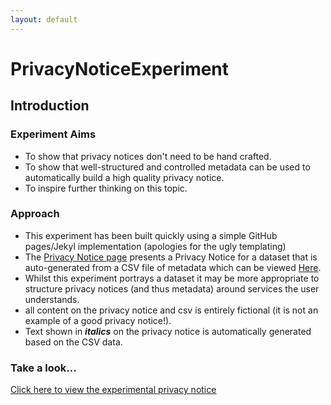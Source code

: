 ```yaml
---
layout: default
---
```


# PrivacyNoticeExperiment

## Introduction

### Experiment Aims

* To show that privacy notices don't need to be hand crafted.
* To show that well-structured and controlled metadata can be used to automatically build a high quality privacy notice.
* To inspire further thinking on this topic.

### Approach
* This experiment has been built quickly using a simple GitHub pages/Jekyl implementation (apologies for the ugly templating)
* The [Privacy Notice page](PrivacyNotice12345) presents a Privacy Notice for a dataset that is auto-generated from a CSV file of metadata which can be viewed [Here](https://github.com/andjnewman/PrivacyNoticeExperiment/blob/master/_data/goatlicences.csv).
* Whilst this experiment portrays a dataset it may be more appropriate to structure privacy notices (and thus metadata) around services the user understands.
* all content on the privacy notice and csv is entirely fictional (it is not an example of a good privacy notice!).
* Text shown in **_italics_** on the privacy notice is automatically generated based on the CSV data.

### Take a look...

[Click here to view the experimental privacy notice](PrivacyNotice12345)
